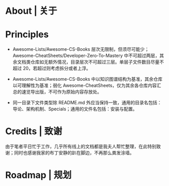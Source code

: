 # About | 关于

# Principles

- Awesome-Lists/Awesome-CS-Books 层次无限制，但须尽可能少；Awesome-CheatSheets/Developer-Zero-To-Mastery 中不可超过两层，其余文档类仓库如无额外情况，目录层次不可超过三层。单层子文件数目尽量不超过 20，若超过则考虑拆分或者上浮。

- Awesome-Lists/Awesome-CS-Books 中以知识图谱结构为基准，其余仓库以可理解性为基准；弱化 Awesome-CheatSheets，仅为其余各仓库内容汇总的速览导出版，不可作为原始内容存放处。

- 同一目录下文件类型除 README.md 外应当保持一致，通用的目录名包括：导论、架构机制、Specials；通用的文件名包括：安装与配置。

# Credits | 致谢

由于笔者平日忙于工作，几乎所有线上的文档都是我夫人帮忙整理，在此特别致谢；同时也感谢我家的布丁安静的趴在脚边，不再那么粪发涂墙。

# Roadmap | 规划
